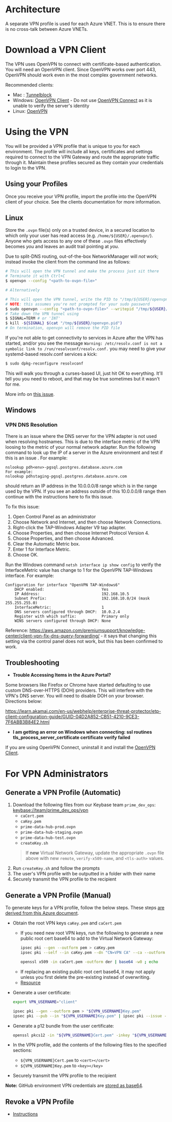 # Architecture

A separate VPN profile is used for each Azure VNET. This is to ensure there is no cross-talk between Azure VNETs.

# Download a VPN Client

The VPN uses OpenVPN to connect with certificate-based authentication. You will need an OpenVPN client. Since OpenVPN works over port 443, OpenVPN should work even in the most complex government networks.

Recommended clients:

- Mac : [Tunnelblock](https://tunnelblick.net/index.html)
- Windows: [OpenVPN Client](https://openvpn.net/community-downloads/) - Do not use [OpenVPN Connect](https://openvpn.net/client-connect-vpn-for-windows/) as it is unable to verify the server's identity
- Linux: [OpenVPN](https://openvpn.net/)

# Using the VPN

You will be provided a VPN profile that is unique to you for each environment. The profile will include all keys, certificates and settings required to connect to the VPN Gateway and route the appropriate traffic through it.  Maintain these profiles secured as they contain your credentials to login to the VPN.

## Using your Profiles

Once you receive your VPN profile, import the profile into the OpenVPN client of your choice.  See the clients documentation for more information.

## Linux

Store the `.ovpn` file(s) only on a trusted device, in a secured location to which only your user has read access (e.g. `/home/${USER}/.openvpn/`). Anyone who gets access to any one of these `.ovpn` files effectively becomes _you_ and leaves an audit trail pointing at _you_.

Due to split-DNS routing, out-of-the-box NetworkManager will *not* work; instead invoke the client from the command line as follows:
```bash
# This will open the VPN tunnel and make the process just sit there
# Terminate it with Ctrl+C
$ openvpn --config "<path-to-ovpn-file>"

# Alternatively

# This will open the VPN tunnel, write the PID to "/tmp/${USER}/openvpn.pid" and return
# NOTE: this assumes you're not prompted for your sudo password
$ sudo openvpn --config "<path-to-ovpn-file>" --writepid "/tmp/${USER}/openvpn.pid" &
# Take down the VPN tunnel using
$ SIGNAL=TERM # or 'INT'
$ kill -${SIGNAL} $(cat "/tmp/${USER}/openvpn.pid")
# On termination, openvpn will remove the PID file
```

If you're not able to get connectivity to services in Azure after the VPN has started, and/or you see the message
`Warning: /etc/resolv.conf is not a symbolic link to /run/resolvconf/resolv.conf.` you may need to give your
systemd-based resolv.conf services a kick:

```bash
$ sudo dpkg-reconfigure resolvconf
```

This will walk you through a curses-based UI, just hit OK to everything. It'll tell you you need to reboot, and that may
be true sometimes but it wasn't for me.

More info on [this issue](https://github.com/pop-os/pop/issues/773).


## Windows

### VPN DNS Resolution

There is an issue where the DNS server for the VPN adapter is not used when resolving hostnames.  This is due to the interface metric of the VPN loosing to the metric of your normal network adapter.  Run the following command to look up the IP of a server in the Azure environment and test if this is an issue .  For example:

```
nslookup pdh<env>-pgsql.postgres.database.azure.com
For example:
nslookup pdhstaging-pgsql.postgres.database.azure.com
```

should return an IP address in the 10.0.0.0/8 range which is in the range used by the VPN.  If you see an address outside of this 10.0.0.0/8 range then continue with the instructions here to fix this issue.

To fix this issue:

1. Open Control Panel as an administrator
2. Choose Network and Internet, and then choose Network Connections.
3. Right-click the TAP-Windows Adapter V9 tap adapter.
4. Choose Properties, and then choose Internet Protocol Version 4.
5. Choose Properties, and then choose Advanced.
6. Clear the Automatic Metric box.
7. Enter 1 for Interface Metric.
8. Choose OK.

Run the Windows command `netsh interface ip show config` to verify the InterfaceMetric value has change to 1 for the OpenVPN TAP-Windows interface.  For example:

```
Configuration for interface "OpenVPN TAP-Windows6"
    DHCP enabled:                         Yes
    IP Address:                           192.168.10.5
    Subnet Prefix:                        192.168.10.0/24 (mask 255.255.255.0)
    InterfaceMetric:                      1
    DNS servers configured through DHCP:  10.0.2.4
    Register with which suffix:           Primary only
    WINS servers configured through DHCP: None
```

Reference: https://aws.amazon.com/premiumsupport/knowledge-center/client-vpn-fix-dns-query-forwarding/ - it says that changing this setting via the control panel does not work, but this has been confirmed to work.

## Troubleshooting
- **Trouble Accessing Items in the Azure Portal?**

Some browsers like Firefox or Chrome have started defaulting to use custom DNS-over-HTTPS (DOH) providers. This will interfere with the VPN's DNS server. You will need to disable DOH on your browser. Directions below:

https://learn.akamai.com/en-us/webhelp/enterprise-threat-protector/etp-client-configuration-guide/GUID-04D2A852-CB51-4210-9CE3-7F6ABB3B84E2.html

- **I am getting an error on Windows when connecting: ssl routines tls_process_server_certificate certificate verify failed**

If you are using OpenVPN Connect, uninstall it and install the [OpenVPN Client](https://openvpn.net/community-downloads/).  
 

# For VPN Administrators

## Generate a VPN Profile (Automatic)

1. Download the following files from our Keybase team `prime_dev_ops`: [keybase://team/prime_dev_ops/vpn](keybase://team/prime_dev_ops/vpn)
   * `caCert.pem`
   * `caKey.pem`
   * `prime-data-hub-prod.ovpn`
   * `prime-data-hub-staging.ovpn`
   * `prime-data-hub-test.ovpn`
   * `createKey.sh`
   > If **new** Virtual Network Gateway, update the appropriate `.ovpn` file above with new `remote`, `verify-x509-name`, and `<tls-auth>` values.
2. Run `createKey.sh` and follow the prompts
3. The user's VPN profile with be outputted in a folder with their name
4. Securely transmit the VPN profile to the recipient

## Generate a VPN Profile (Manual)

To generate keys for a VPN profile, follow the below steps. These steps [are derived from this Azure document](https://docs.microsoft.com/en-us/azure/vpn-gateway/vpn-gateway-certificates-point-to-site-linux).

* Obtain the root VPN keys `caKey.pem` and `caCert.pem`
  * If you need new root VPN keys, run the following to generate a new public root cert base64 to add to the Virtual Network Gateway:
    ```bash
    ipsec pki --gen --outform pem > caKey.pem
    ipsec pki --self --in caKey.pem --dn "CN=VPN CA" --ca --outform pem > caCert.pem

    openssl x509 -in caCert.pem -outform der | base64 -w0 ; echo
    ```
  * If replacing an existing public root cert base64, it may not apply unless you first delete the pre-existing instead of overwriting.
  * [Resource](https://docs.microsoft.com/en-us/azure/vpn-gateway/vpn-gateway-certificates-point-to-site-linux#cli)
* Generate a user certificate:

    ```bash
    export VPN_USERNAME="client"

    ipsec pki --gen --outform pem > "${VPN_USERNAME}Key.pem"
    ipsec pki --pub --in "${VPN_USERNAME}Key.pem" | ipsec pki --issue --cacert caCert.pem --cakey caKey.pem --dn "CN=${VPN_USERNAME}" --san "${VPN_USERNAME}" --flag clientAuth --outform pem > "${VPN_USERNAME}Cert.pem"
    ```

* Generate a p12 bundle from the user certificate:
    ```bash
    openssl pkcs12 -in "${VPN_USERNAME}Cert.pem" -inkey "${VPN_USERNAME}Key.pem" -certfile caCert.pem -export -out "${VPN_USERNAME}.p12"
    ```

* In the VPN profile, add the contents of the following files to the specified sections:
    * `${VPN_USERNAME}Cert.pem` to `<cert></cert>`
    * `${VPN_USERNAME}Key.pem` to `<key></key>`
* Securely transmit the VPN profile to the recipient

**Note:** GitHub environment VPN credentials are [stored as base64](https://github.com/golfzaptw/action-connect-ovpn#how-to-prepare-file-ovpn).

## Revoke a VPN Profile

 * [Instructions](../../operations/vpn/README.md)